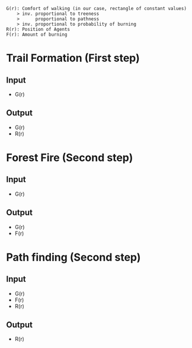 	G(r): Comfort of walking (in our case, rectangle of constant values)
		> inv. proportional to treeness
		>      proportional to pathness
		> inv. proportional to probability of burning
	R(r): Position of Agents
	F(r): Amount of burning

# Trail Formation (First step)
## Input
-	G(r)

## Output
-	G(r)
-	R(r)

# Forest Fire (Second step)
## Input
-	G(r)

## Output
-	G(r)
-	F(r)

# Path finding (Second step)
## Input
-	G(r)
-	F(r)
-	R(r)

## Output
-	R(r)